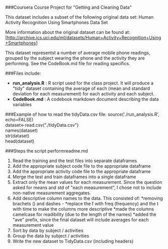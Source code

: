 ###Coursera Course Project for "Getting and Cleaning Data"

This dataset includes a subset of the following original data set:
Human Activity Recognition Using Smartphones Data Set

More information about the original dataset can be found at:
[http://archive.ics.uci.edu/ml/datasets/Human+Activity+Recognition+Using+Smartphones]

This dataset representst a number of average mobile phone readings, grouped by the subject wearing the phone and the activity they are performing.
See the CodeBook.md file for reading specifics.

###Files include:
- **run_analysis.R** : R script used for the class project.  It will produce a "tidy" dataset containing the average of each (mean and standard deviation for each measurement) for each activity and each subject.<br>
- **CodeBook.md** : A codebook markdown document describing the data variables


###Example of how to read the tidyData.csv file:
source('./run_analysis.R', echo=FALSE)<br>
dataset<-read.csv("./tidyData.csv")<br>
names(dataset)<br>
str(dataset)<br>
head(dataset)<br>

###Steps the script performreadme.md
1. Read the training and the test files into separate dataframes
2. Add the appropriate subject code file to the appropriate dataframe
3. Add the appropriate activity code file to the appropriate dataframe
4. Merge the test and train dataframes into a single dataframe
5. Extract only the mean values for each measurement.  Since the question asked for means and std of "each measurement", I chose not to include non-native measurement aggregates.
6. Add descriptive column names to the data.  This consisted of:
  *removing brachets () and dashes -
  *replace the f with freq (frequency) and the t with time to make the columns more descriptive
  *made the columns camelcase for readibility (due to the length of the names)
  *added the "ave" prefix, since the final dataset will include averages for each measurement value
7. Sort by data by subject / activities
8. Group the data by subject / activities
9. Write the new dataset to TidyData.csv (including headers)
